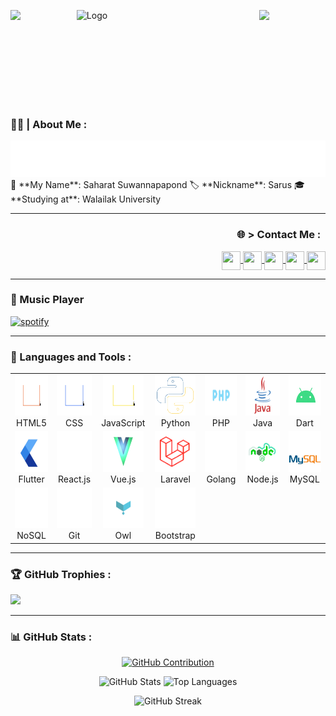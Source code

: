 ![Logo](supun-new.png)
<img align="left" src="https://user-images.githubusercontent.com/65187002/144930161-2f783401-8d27-4fdf-a2f7-cc0ba32f1f1f.gif" width="21%">
<img align="right" src="https://user-images.githubusercontent.com/65187002/144930161-2f783401-8d27-4fdf-a2f7-cc0ba32f1f1f.gif" width="21%">

<br>
<br>
<br>
<br>
<br>
<br>
<br>

### 🧑‍💼 | About Me :

<img src="svg/about_me.svg">

<div align="left">
    👤 **My Name**: Saharat Suwannapapond  
    🏷️ **Nickname**: Sarus  
    🎓 **Studying at**: Walailak University  
</div>

<hr>

<h3 align="right"> 🌐 > Contact Me : &nbsp;</h3>
<div align="right"> 
    <a href="https://facebook.com/saharat.suwannapapond.7" target="blank">
        <img align="center" src="https://upload.wikimedia.org/wikipedia/commons/6/6c/Facebook_Logo_2023.png" height="30" width="30" />
    </a>
    <a href="https://instagram.com/sr_sarus" target="blank">
        <img align="center" src="https://upload.wikimedia.org/wikipedia/commons/thumb/a/a5/Instagram_icon.png/2048px-Instagram_icon.png"  height="30" width="30" />
    </a>
    <a href="https://x.com/suwannapapond" target="blank">
        <img align="center" src="https://freepnglogo.com/images/all_img/1691832581twitter-x-icon-png.png"  height="30" width="30" />
    </a>
    <a href="https://linkedin.com/in/saharat-sarus/" target="blank">
        <img align="center" src="https://cdn1.iconfinder.com/data/icons/logotypes/32/circle-linkedin-512.png" height="30" width="30" />
    </a>
    <a href="https://discord.gg/sss" target="blank">
        <img align="center" src="https://static-00.iconduck.com/assets.00/discord-icon-2048x2048-o5mluhz2.png" height="30" width="30" />
    </a>
</div>

<hr>

### 🎵 Music Player

[![spotify](https://upload.wikimedia.org/wikipedia/commons/thumb/8/84/Spotify_icon.svg/512px-Spotify_icon.svg.png)](https://open.spotify.com/playlist/YOUR_PLAYLIST_ID)


---

### :memo: Languages and Tools :

<table align="center">
   <tr>
      <td align="center" width="96"><a href="https://www.w3schools.com/html/"><img src="icon/html-icon.svg" alt="icon" width="65" height="65" /></a>
         <br>HTML5
      </td>
      <td align="center" width="96"><a href="https://www.w3schools.com/css/"><img src="icon/css-icon.svg" alt="icon" width="65" height="65" /></a>
         <br>CSS
      </td>
      <td align="center" width="96"><a href="https://www.w3schools.com/js/"><img src="icon/js-icon.svg" alt="icon" width="65" height="65" /></a>
         <br>JavaScript
      </td>
      <td align="center" width="96"><a href="https://www.python.org/"><img src="icon/python-icon.svg" alt="icon" width="65" height="65" /></a>
         <br>Python
      </td>
      <td align="center" width="96"><a href="https://www.w3schools.com/php/"><img src="icon/php1.gif" alt="icon" width="65" height="65" /></a>
         <br>PHP
      </td>
      <td align="center" width="96"><a href="https://www.java.com/en/"><img src="icon/java1.gif" alt="icon" width="65" height="65" /></a>
         <br>Java
      </td>
      <td align="center" width="96"><a href="https://dart.dev/"><img src="icon/dart_android.gif" alt="icon" width="65" height="65" /></a>
         <br>Dart
      </td>
   </tr>
   <tr>
      <td align="center" width="96"><a href="https://flutter.dev/"><img src="icon/flutter.gif" alt="icon" width="65" height="65" /></a>
         <br>Flutter
      </td>
      <td align="center" width="96"><a href="https://react.dev/"><img src="icon/react.gif" alt="icon" width="65" height="65" /></a>
         <br>React.js
      </td>
      <td align="center" width="96"><a href="https://vuejs.org/"><img src="icon/vue.gif" alt="icon" width="65" height="65" /></a>
         <br>Vue.js
      </td>
      <td align="center" width="96"><a href="https://laravel.com/"><img src="icon/laravel.gif" alt="icon" width="65" height="65" /></a>
         <br>Laravel
      </td>
      <td align="center" width="96"><a href="https://go.dev/"><img src="icon/go.gif" alt="icon" width="65" height="65" /></a>
         <br>Golang
      </td>
      <td align="center" width="96"><a href="https://nodejs.org/en"><img src="icon/node1.gif" alt="icon" width="65" height="65" /></a>
         <br>Node.js
      </td>
      <td align="center" width="96"><a href="https://www.w3schools.com/sql/"><img src="icon/mysql.gif" alt="icon" width="65" height="65" /></a>
         <br>MySQL
      </td>
   </tr>
   <tr>
      <td align="center" width="96"><a href="https://www.mongodb.com/nosql-explained"><img src="icon/mongodb.gif" alt="icon" width="65" height="65" /></a>
         <br>NoSQL
      </td>
      <td align="center" width="96"><a href="https://git-scm.com/"><img src="icon/git.gif" alt="icon" width="65" height="65" /></a>
         <br>Git
      </td>
      <td align="center" width="96"><a href="https://owlcarousel2.github.io/OwlCarousel2/"><img src="icon/owl.gif" alt="icon" width="65" height="65" /></a>
         <br>Owl
      </td>
      <td align="center" width="96"><a href="https://getbootstrap.com/"><img src="icon/B1.gif" alt="icon" width="65" height="65" /></a>
         <br>Bootstrap
      </td>
   </tr>
</table>

---

### 🏆 GitHub Trophies :

![](https://github-profile-trophy.vercel.app/?username=sarus1997&theme=radical&no-frame=false&no-bg=false&margin-w=4)

---

### 📊 GitHub Stats :

<p align="center">
  <a href="https://github.com/sarus1997">
    <img height="215em" src="https://github-profile-summary-cards.vercel.app/api/cards/profile-details?username=Sarus1997&theme=radical" alt="GitHub Contribution"/>
  </a>
</p>

<p align="center">
  <img height="180em" src="https://github-readme-stats.vercel.app/api?username=sarus1997&theme=dark&hide_border=false&include_all_commits=true&count_private=true" alt="GitHub Stats"/>
  <img height="180em" src="https://github-readme-stats.vercel.app/api/top-langs/?username=sarus1997&theme=dark&hide_border=false&include_all_commits=true&count_private=true&layout=compact" alt="Top Languages"/>
</p>

<p align="center">
  <img height="170em" src="https://github-readme-streak-stats.herokuapp.com/?user=sarus1997&theme=dark&hide_border=false" alt="GitHub Streak"/>
</p>
